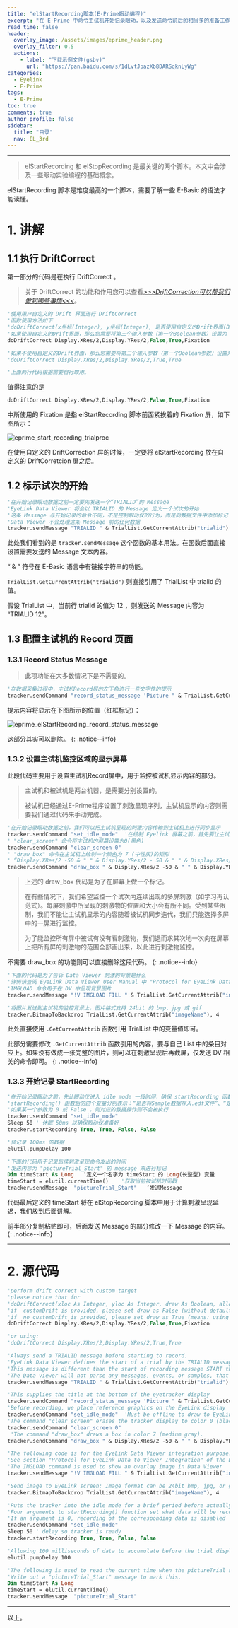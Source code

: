 ```yaml
---
title: "elStartRecording脚本(E-Prime眼动编程)"
excerpt: "在 E-Prime 中命令主试机开始记录眼动，以及发送命令前后的相当多的准备工作。"
read_time: false
header:
  overlay_image: /assets/images/eprime_header.png
  overlay_filter: 0.5
  actions:
    - label: "下载示例文件(gsbv)"
      url: "https://pan.baidu.com/s/1dLvtJpazXb8DARSqknLyWg"
categories:
  - Eyelink
  - E-Prime
tags:
  - E-Prime
toc: true
comments: true
author_profile: false
sidebar:
  title: "目录"
  nav: EL_3rd
---
```


---

> elStartRecording 和 elStopRecording 是最关键的两个脚本。本文中会涉及一些眼动实验编程的基础概念。

elStartRecording 脚本是难度最高的一个脚本，需要了解一些 E-Basic 的语法才能读懂。

# 1. 讲解

## 1.1 执行 DriftCorrect

第一部分的代码是在执行 DriftCorrect 。

> 关于 DriftCorrect 的功能和作用您可以查看[_>>>DriftCorrection可以帮我们做到哪些事情<<<_](/eyelink/Drift/)。

~~~ vb
'使用用户自定义的 Drift 界面进行 DriftCorrect
'函数使用方法如下 
'doDriftCorrect(x坐标(Integer), y坐标(Integer), 是否使用自定义的Drift界面(Boolean), Drift过程中是否允许相机校准(Boolean), 指定的自定义的Drift界面的名称(Variant))
'如果使用自定义的Drift界面，那么您需要将第三个输入参数（第一个Boolean参数）设置为 False ，意为不使用默认的Drift界面。并在语句的结尾附上指定的 Drift 界面。如下所示：
doDriftCorrect Display.XRes/2,Display.YRes/2,False,True,Fixation

'如果不使用自定义的Drift界面，那么您需要将第三个输入参数（第一个Boolean参数）设置为 True ，意为使用默认的Drift界面。如下所示
'doDriftCorrect Display.XRes/2,Display.YRes/2,True,True  

'上面两行代码根据需要自行取用。
~~~

值得注意的是

~~~vb
doDriftCorrect Display.XRes/2,Display.YRes/2,False,True,Fixation
~~~

中所使用的 Fixation 是指 elStartRecording 脚本前面紧挨着的 Fixation 屏，如下图所示：

![eprime_start_recording_trialproc](/assets/images/eprime_start_recording_trialproc.png)

在使用自定义的 DriftCorrection 屏的时候，一定要将 elStartRecording 放在自定义的 DriftCorretcion 屏之后。

## 1.2 标示试次的开始

~~~ vb
'在开始记录眼动数据之前一定要先发送一个“TRIALID”的 Message
'EyeLink Data Viewer 将会以 TRIALID 的 Message 定义一个试次的开始
'这条 Message 与开始记录的命令不同，不是控制眼动仪的行为，而是向数据文件中添加标记
'Data Viewer 不会处理这条 Message 前的任何数据
tracker.sendMessage "TRIALID " & TrialList.GetCurrentAttrib("trialid") 
~~~ 

此处我们看到的是 `tracker.sendMessage` 这个函数的基本用法。在函数后面直接设置需要发送的 Message 文本内容。

“ & ” 符号在 E-Basic 语言中有链接字符串的功能。

`TrialList.GetCurrentAttrib("trialid")` 则直接引用了 TrialList 中 trialid 的值。

假设 TrialList 中，当前行 trialid 的值为 12 ，则发送的 Message 内容为 “TRIALID 12”。

## 1.3 配置主试机的 Record 页面

### 1.3.1 Record Status Message

> 此项功能在大多数情况下是不需要的。

~~~ vb
'在数据采集过程中，主试机Record屏的左下角进行一些文字性的提示
tracker.sendCommand "record_status_message 'Picture " & TrialList.GetCurrentAttrib("imageName") & " Trial " & TrialList.GetCurrentAttrib("trialid") & "' "
~~~

提示内容将显示在下图所示的位置（红框标记）：

![eprime_elStartRecording_record_status_message](/assets/images/eprime_elStartRecording_record_status_message.png)

这部分其实可以删除。
{: .notice--info}

### 1.3.2 设置主试机监控区域的显示屏幕

此段代码主要用于设置主试机Record屏中，用于监控被试机显示内容的部分。

> 主试机和被试机是两台机器，是需要分别设置的。
> 
> 被试机已经通过E-Prime程序设置了刺激呈现序列，主试机显示的内容则需要我们通过代码来手动完成。

~~~ vb
'在开始记录眼动数据之前，我们可以把主试机呈现的刺激内容传输到主试机上进行同步显示
tracker.sendCommand "set_idle_mode"  '在绘制 Eyelink 屏幕之前，首先要让主试机进入 Offline 屏
' "clear_screen" 命令将主试机的屏幕设置为0(黑色) 
tracker.sendCommand "clear_screen 0"
' "draw_box" 命令在主试机上绘制一个颜色为 7 (中性灰)的矩形
' “Display.XRes/2 -50 & " " & Display.YRes/2 - 50 & " " & Display.XRes/2 + 50 & " " & Display.YRes/2”为左上右下边界
tracker.sendCommand "draw_box " & Display.XRes/2 -50 & " " & Display.YRes/2 - 50 & " " & Display.XRes/2 + 50 & " " & Display.YRes/2 + 50 & " 7"
~~~

> 上述的 draw_box 代码是为了在屏幕上做一个标记。
> 
> 在有些情况下，我们希望监控一个试次内连续出现的多屏刺激（如学习再认范式）。每屏刺激中所呈现的刺激物的位置和大小会有所不同。受到某些限制，我们不能让主试机显示的内容随着被试机同步迭代，我们只能选择多屏中的一屏进行监控。
> 
> 为了能监控所有屏中被试有没有看刺激物，我们退而求其次地一次向在屏幕上把所有屏的刺激物的范围全部画出来，以此进行刺激物监控。

不需要 draw_box 的功能则可以直接删除这段代码。
{: .notice--info}

~~~ vb
'下面的代码是为了告诉 Data Viewer 刺激的背景是什么
'详情请查阅 EyeLink Data Viewer User Manual 中 "Protocol for EyeLink Data to Viewer Integration" 的部分
'IMGLOAD 命令用于在 DV 中呈现背景图片
tracker.sendMessage "!V IMGLOAD FILL " & TrialList.GetCurrentAttrib("imageName")

'将图片发送到主试机的监控背景上，图片格式支持 24bit 的 bmp、jpg 或 gif
tracker.BitmapToBackdrop TrialList.GetCurrentAttrib("imageName"), 4
~~~

此处直接使用 `.GetCurrentAttrib` 函数引用 TrialList 中的变量值即可。

此部分需要修改 `.GetCurrentAttrib` 函数引用的内容，要与自己 List 中的条目对应上。如果没有做成一张完整的图片，则可以在刺激呈现后再截屏，仅发送 DV 相关的命令即可。
{: .notice--info}

### 1.3.3 开始记录 StartRecording

~~~ vb
'在开始记录眼动之前，先让眼动仪进入 idle mode 一段时间，确保 startRecording 函数可以正常工作
'startRecording() 函数后的四个变量分别表示：“是否将Sample数据存入.edf文件”、“是否将Event数据存入.edf文件”、“是否将Sample数据在线传输给被试机”和“是否将Event数据在线传输给被试机”
'如果某一个参数为 0 或 False ，则对应的数据操作则不会被执行 
tracker.sendCommand "set_idle_mode"
Sleep 50 ' 休眠 50ms 以确保眼动仪准备好
tracker.startRecording True, True, False, False

'预记录 100ms 的数据
elutil.pumpDelay 100

'下面的代码用于记录后续刺激呈现命令发出的时间
'发送内容为 "pictureTrial_Start" 的 message 来进行标记
Dim timeStart As Long   ‘定义一个名字为 timeStart 的 Long(长整型) 变量
timeStart = elutil.currentTime()    '获取当前被试机时间戳
tracker.sendMessage  "pictureTrial_Start"   ‘发送Message
~~~

代码最后定义的 timeStart 将在 elStopRecording 脚本中用于计算刺激呈现延迟，我们放到后面讲解。

前半部分复制粘贴即可，后面发送 Message 的部分修改一下 Message 的内容。
{: .notice--info}

---

# 2. 源代码

~~~ vb
'perform drift correct with custom target
'please notice that for 
'doDriftCorrect(xloc As Integer, yloc As Integer, draw As Boolean, allow_setup As Boolean,Optional customDrift As Variant)
'if  customDrift is provided, please set draw as False (without default drift target (a circle) drawn to the screen)
'if  no customDrift is provided, please set draw as True (means: using the default target) 
doDriftCorrect Display.XRes/2,Display.YRes/2,False,True,Fixation

'or using:
'doDriftCorrect Display.XRes/2,Display.YRes/2,True,True  

'Always send a TRIALID message before starting to record.
'EyeLink Data Viewer defines the start of a trial by the TRIALID message.  
'This message is different than the start of recording message START that is logged when the trial recording begins. 
'The Data viewer will not parse any messages, events, or samples, that exist in the data file prior to this message.
tracker.sendMessage "TRIALID " & TrialList.GetCurrentAttrib("trialid") 

'This supplies the title at the bottom of the eyetracker display
tracker.sendCommand "record_status_message 'Picture " & TrialList.GetCurrentAttrib("imageName") & " Trial " & TrialList.GetCurrentAttrib("trialid") & "' "
'Before recording, we place reference graphics on the EyeLink display
tracker.sendCommand "set_idle_mode"  'Must be offline to draw to EyeLink screen
'The command "clear_screen" erases the tracker display to color 0 (black) 
tracker.sendCommand "clear_screen 0"
 'The command "draw_box" draws a box in color 7 (medium gray).
tracker.sendCommand "draw_box " & Display.XRes/2 -50 & " " & Display.YRes/2 - 50 & " " & Display.XRes/2 + 50 & " " & Display.YRes/2 + 50 & " 7"

'The following code is for the EyeLink Data Viewer integration purpose.   
'See section "Protocol for EyeLink Data to Viewer Integration" of the EyeLink Data Viewer User Manual
'The IMGLOAD command is used to show an overlay image in Data Viewer 
tracker.sendMessage "!V IMGLOAD FILL " & TrialList.GetCurrentAttrib("imageName")

'Send image to EyeLink screen: Image format can be 24bit bmp, jpg, or gif.
tracker.BitmapToBackdrop TrialList.GetCurrentAttrib("imageName"), 4

'Puts the tracker into the idle mode for a brief period before actually calling the startRecording function
'Four arguments to startRecording() function set what data will be recorded to the EDF file and sent via the link.  
'If an argument is 0, recording of the corresponding data is disabled 
tracker.sendCommand "set_idle_mode"
Sleep 50 ' delay so tracker is ready 
tracker.startRecording True, True, False, False

'Allowing 100 milliseconds of data to accumulate before the trial display starts
elutil.pumpDelay 100

'The following is used to read the current time when the pictureTrial screen is processed
'Write out a "pictureTrial_Start" message to mark this. 
Dim timeStart As Long
timeStart = elutil.currentTime()
tracker.sendMessage  "pictureTrial_Start"
~~~

---

以上。